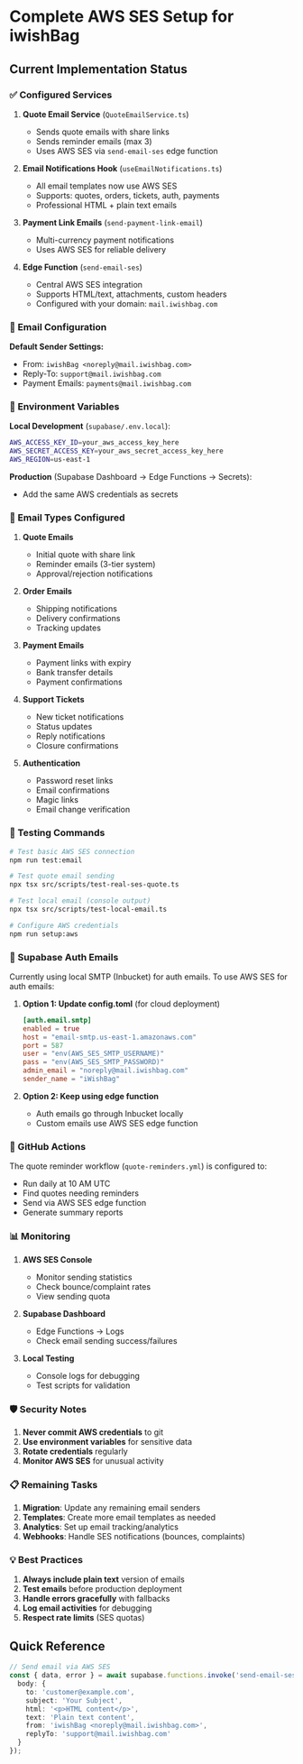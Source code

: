 # Complete AWS SES Setup for iwishBag

## Current Implementation Status

### ✅ Configured Services

1. **Quote Email Service** (`QuoteEmailService.ts`)
   - Sends quote emails with share links
   - Sends reminder emails (max 3)
   - Uses AWS SES via `send-email-ses` edge function

2. **Email Notifications Hook** (`useEmailNotifications.ts`)
   - All email templates now use AWS SES
   - Supports: quotes, orders, tickets, auth, payments
   - Professional HTML + plain text emails

3. **Payment Link Emails** (`send-payment-link-email`)
   - Multi-currency payment notifications
   - Uses AWS SES for reliable delivery

4. **Edge Function** (`send-email-ses`)
   - Central AWS SES integration
   - Supports HTML/text, attachments, custom headers
   - Configured with your domain: `mail.iwishbag.com`

### 📧 Email Configuration

**Default Sender Settings:**
- From: `iwishBag <noreply@mail.iwishbag.com>`
- Reply-To: `support@mail.iwishbag.com`
- Payment Emails: `payments@mail.iwishbag.com`

### 🔧 Environment Variables

**Local Development** (`supabase/.env.local`):
```bash
AWS_ACCESS_KEY_ID=your_aws_access_key_here
AWS_SECRET_ACCESS_KEY=your_aws_secret_access_key_here
AWS_REGION=us-east-1
```

**Production** (Supabase Dashboard → Edge Functions → Secrets):
- Add the same AWS credentials as secrets

### 📨 Email Types Configured

1. **Quote Emails**
   - Initial quote with share link
   - Reminder emails (3-tier system)
   - Approval/rejection notifications

2. **Order Emails**
   - Shipping notifications
   - Delivery confirmations
   - Tracking updates

3. **Payment Emails**
   - Payment links with expiry
   - Bank transfer details
   - Payment confirmations

4. **Support Tickets**
   - New ticket notifications
   - Status updates
   - Reply notifications
   - Closure confirmations

5. **Authentication**
   - Password reset links
   - Email confirmations
   - Magic links
   - Email change verification

### 🚀 Testing Commands

```bash
# Test basic AWS SES connection
npm run test:email

# Test quote email sending
npx tsx src/scripts/test-real-ses-quote.ts

# Test local email (console output)
npx tsx src/scripts/test-local-email.ts

# Configure AWS credentials
npm run setup:aws
```

### 📝 Supabase Auth Emails

Currently using local SMTP (Inbucket) for auth emails. To use AWS SES for auth emails:

1. **Option 1: Update config.toml** (for cloud deployment)
   ```toml
   [auth.email.smtp]
   enabled = true
   host = "email-smtp.us-east-1.amazonaws.com"
   port = 587
   user = "env(AWS_SES_SMTP_USERNAME)"
   pass = "env(AWS_SES_SMTP_PASSWORD)"
   admin_email = "noreply@mail.iwishbag.com"
   sender_name = "iWishBag"
   ```

2. **Option 2: Keep using edge function**
   - Auth emails go through Inbucket locally
   - Custom emails use AWS SES edge function

### 🔄 GitHub Actions

The quote reminder workflow (`quote-reminders.yml`) is configured to:
- Run daily at 10 AM UTC
- Find quotes needing reminders
- Send via AWS SES edge function
- Generate summary reports

### 📊 Monitoring

1. **AWS SES Console**
   - Monitor sending statistics
   - Check bounce/complaint rates
   - View sending quota

2. **Supabase Dashboard**
   - Edge Functions → Logs
   - Check email sending success/failures

3. **Local Testing**
   - Console logs for debugging
   - Test scripts for validation

### 🛡️ Security Notes

1. **Never commit AWS credentials** to git
2. **Use environment variables** for sensitive data
3. **Rotate credentials** regularly
4. **Monitor AWS SES** for unusual activity

### 📋 Remaining Tasks

1. **Migration**: Update any remaining email senders
2. **Templates**: Create more email templates as needed
3. **Analytics**: Set up email tracking/analytics
4. **Webhooks**: Handle SES notifications (bounces, complaints)

### 💡 Best Practices

1. **Always include plain text** version of emails
2. **Test emails** before production deployment
3. **Handle errors gracefully** with fallbacks
4. **Log email activities** for debugging
5. **Respect rate limits** (SES quotas)

## Quick Reference

```typescript
// Send email via AWS SES
const { data, error } = await supabase.functions.invoke('send-email-ses', {
  body: {
    to: 'customer@example.com',
    subject: 'Your Subject',
    html: '<p>HTML content</p>',
    text: 'Plain text content',
    from: 'iwishBag <noreply@mail.iwishbag.com>',
    replyTo: 'support@mail.iwishbag.com'
  }
});
```